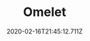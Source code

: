 ---
templateKey: blog-post
title: Omelet
type: cooking
energy: 100
health: 45
description: It's super fluffy., 
featuredpost: false
date: 2020-02-16T21:45:12.711Z
featuredimage: /img/Omelet.png
sellPrice: 125
tags:
  - Egg
  - Milk
  - edible
---